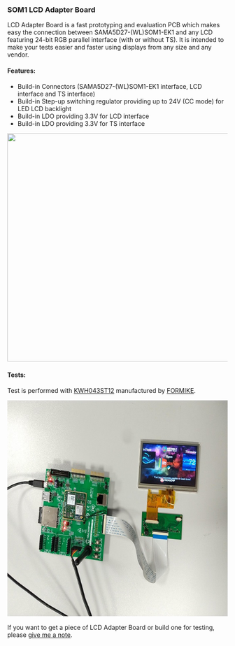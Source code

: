 ### SOM1 LCD Adapter Board

LCD Adapter Board is a fast prototyping and evaluation PCB which makes easy the connection between SAMA5D27-(WL)SOM1-EK1 and any LCD featuring 24-bit RGB parallel interface (with or without TS). It is intended to make your tests easier and faster using displays from any size and any vendor.   

#### Features: 
- Build-in Connectors (SAMA5D27-(WL)SOM1-EK1 interface, LCD interface and TS interface)
- Build-in Step-up switching regulator providing up to 24V (CC mode) for LED LCD backlight 
- Build-in LDO providing 3.3V for LCD interface
- Build-in LDO providing 3.3V for TS interface

<p align="center">
  <img width="695" height="522" src="https://github.com/kamval/SAMA5D27-SOM1-EK1/blob/master/Documents/LCD_adapter_r10.jpg">
</p>

#### Tests:

Test is performed with [KWH043ST12](https://store.comet.bg/Catalogue/Product/45269/) manufactured by [FORMIKE](https://www.wandisplay.com/).

<p align="center">
  <img width="659" height="494" src="https://github.com/kamval/SAMA5D27-WLSOM1-EK1/blob/master/Documents/a5d27_wlsom1_video_demo_bot.jpg">
</p>

If you want to get a piece of LCD Adapter Board or build one for testing, please <a href = "mailto: kamen.valkov@comet.bg">give me a note</a>.